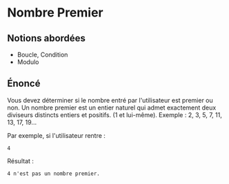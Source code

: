 # Nombre Premier

## Notions abordées

- Boucle, Condition
- Modulo

## Énoncé

Vous devez déterminer si le nombre entré par l'utilisateur est premier ou non.
Un nombre premier est un entier naturel qui admet exactement deux diviseurs distincts entiers et positifs. (1 et lui-même).
Exemple : 2, 3, 5, 7, 11, 13, 17, 19...

Par exemple, si l'utilisateur rentre :
``` 
4
```

Résultat :
```
4 n'est pas un nombre premier.
```
